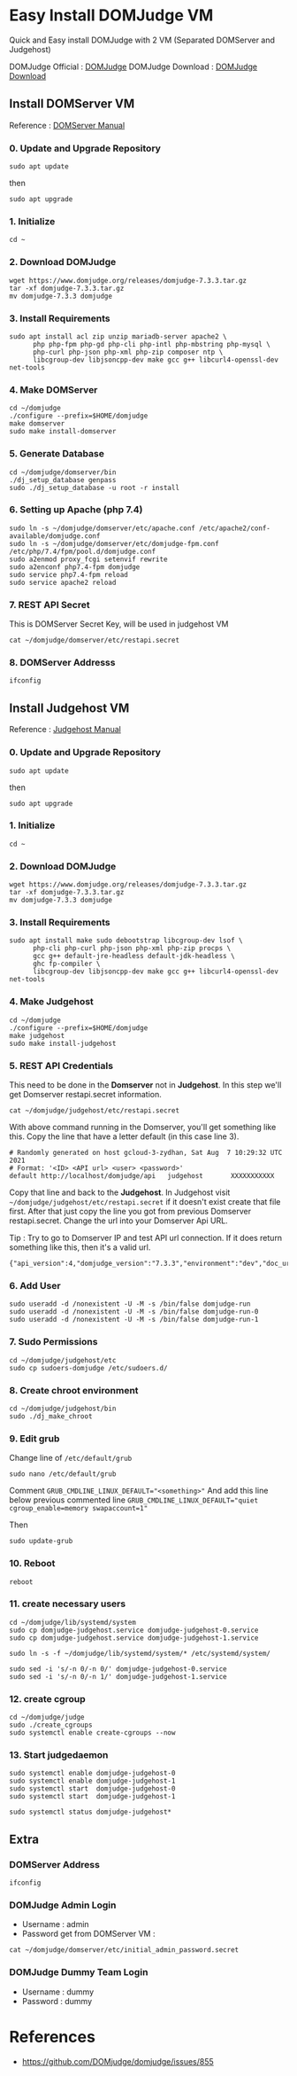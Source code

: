 # Easy Install DOMJudge VM
Quick and Easy install DOMJudge with 2 VM (Separated DOMServer and Judgehost)

DOMJudge Official : [DOMJudge](https://www.domjudge.org)
DOMJudge Download : [DOMJudge Download](https://www.domjudge.org/download)

## Install DOMServer VM
Reference : [DOMServer Manual](https://www.domjudge.org/docs/manual/7.3/install-domserver.html)

### 0. Update and Upgrade Repository
```
sudo apt update
```

then

```
sudo apt upgrade
```

### 1. Initialize
```
cd ~
```

### 2. Download DOMJudge
```
wget https://www.domjudge.org/releases/domjudge-7.3.3.tar.gz
tar -xf domjudge-7.3.3.tar.gz
mv domjudge-7.3.3 domjudge
```

### 3. Install Requirements
```
sudo apt install acl zip unzip mariadb-server apache2 \
      php php-fpm php-gd php-cli php-intl php-mbstring php-mysql \
      php-curl php-json php-xml php-zip composer ntp \
      libcgroup-dev libjsoncpp-dev make gcc g++ libcurl4-openssl-dev net-tools
```

### 4. Make DOMServer
```
cd ~/domjudge
./configure --prefix=$HOME/domjudge
make domserver
sudo make install-domserver
```

### 5. Generate Database
```
cd ~/domjudge/domserver/bin
./dj_setup_database genpass
sudo ./dj_setup_database -u root -r install
```

### 6. Setting up Apache (php 7.4)
```
sudo ln -s ~/domjudge/domserver/etc/apache.conf /etc/apache2/conf-available/domjudge.conf
sudo ln -s ~/domjudge/domserver/etc/domjudge-fpm.conf /etc/php/7.4/fpm/pool.d/domjudge.conf
sudo a2enmod proxy_fcgi setenvif rewrite
sudo a2enconf php7.4-fpm domjudge
sudo service php7.4-fpm reload
sudo service apache2 reload
```

### 7. REST API Secret
This is DOMServer Secret Key, will be used in judgehost VM
```
cat ~/domjudge/domserver/etc/restapi.secret
```

### 8. DOMServer Addresss
```
ifconfig
```

## Install Judgehost VM
Reference : [Judgehost Manual](https://www.domjudge.org/docs/manual/7.3/install-judgehost.html)

### 0. Update and Upgrade Repository
```
sudo apt update
```

then

```
sudo apt upgrade
```

### 1. Initialize
```
cd ~
```

### 2. Download DOMJudge
```
wget https://www.domjudge.org/releases/domjudge-7.3.3.tar.gz
tar -xf domjudge-7.3.3.tar.gz
mv domjudge-7.3.3 domjudge
```

### 3. Install Requirements
```
sudo apt install make sudo debootstrap libcgroup-dev lsof \
      php-cli php-curl php-json php-xml php-zip procps \
      gcc g++ default-jre-headless default-jdk-headless \
      ghc fp-compiler \
      libcgroup-dev libjsoncpp-dev make gcc g++ libcurl4-openssl-dev net-tools
```

### 4. Make Judgehost
```
cd ~/domjudge
./configure --prefix=$HOME/domjudge
make judgehost
sudo make install-judgehost
```

### 5. REST API Credentials
This need to be done in the **Domserver** not in **Judgehost**. In this step we'll get Domserver restapi.secret information.

```
cat ~/domjudge/judgehost/etc/restapi.secret
```

With above command running in the Domserver, you'll get something like this. Copy the line that have a letter default (in this case line 3).

```
# Randomly generated on host gcloud-3-zydhan, Sat Aug  7 10:29:32 UTC 2021
# Format: '<ID> <API url> <user> <password>'
default http://localhost/domjudge/api   judgehost       XXXXXXXXXXX
```

Copy that line and back to the **Judgehost**. In Judgehost visit `~/domjudge/judgehost/etc/restapi.secret` if it doesn't exist create that file first. After that just copy the line you got from previous Domserver restapi.secret. Change the url into your Domserver Api URL.

Tip : Try to go to Domserver IP and test API url connection. If it does return something like this, then it's a valid url.

```
{"api_version":4,"domjudge_version":"7.3.3","environment":"dev","doc_url":"https://xxx.xxx.xxx.xxx/some/domjudge/url/api/doc"}
```

### 6. Add User
```
sudo useradd -d /nonexistent -U -M -s /bin/false domjudge-run
sudo useradd -d /nonexistent -U -M -s /bin/false domjudge-run-0
sudo useradd -d /nonexistent -U -M -s /bin/false domjudge-run-1
```

### 7. Sudo Permissions
```
cd ~/domjudge/judgehost/etc
sudo cp sudoers-domjudge /etc/sudoers.d/
```

### 8. Create chroot environment
```
cd ~/domjudge/judgehost/bin
sudo ./dj_make_chroot
```

### 9. Edit grub
Change line of  ```/etc/default/grub```
```
sudo nano /etc/default/grub
```

Comment ```GRUB_CMDLINE_LINUX_DEFAULT="<something>"``` 
And add this line below previous commented line ```GRUB_CMDLINE_LINUX_DEFAULT="quiet cgroup_enable=memory swapaccount=1"```

Then 
```
sudo update-grub
```

### 10. Reboot
```
reboot
```

### 11. create necessary users
```
cd ~/domjudge/lib/systemd/system
sudo cp domjudge-judgehost.service domjudge-judgehost-0.service
sudo cp domjudge-judgehost.service domjudge-judgehost-1.service

sudo ln -s -f ~/domjudge/lib/systemd/system/* /etc/systemd/system/

sudo sed -i 's/-n 0/-n 0/' domjudge-judgehost-0.service
sudo sed -i 's/-n 0/-n 1/' domjudge-judgehost-1.service
```

### 12. create cgroup
```
cd ~/domjudge/judge
sudo ./create_cgroups
sudo systemctl enable create-cgroups --now
```

### 13. Start judgedaemon
```
sudo systemctl enable domjudge-judgehost-0
sudo systemctl enable domjudge-judgehost-1
sudo systemctl start  domjudge-judgehost-0
sudo systemctl start  domjudge-judgehost-1

sudo systemctl status domjudge-judgehost*
```

## Extra
### DOMServer Address
```
ifconfig
```

### DOMJudge Admin Login
- Username : admin
- Password get from DOMServer VM :
```
cat ~/domjudge/domserver/etc/initial_admin_password.secret
```

### DOMJudge Dummy Team Login
- Username : dummy
- Password : dummy

# References
- https://github.com/DOMjudge/domjudge/issues/855
